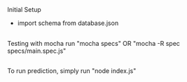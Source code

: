 ##
Initial Setup
- import schema from database.json
##

##
Testing with mocha
run "mocha specs" OR "mocha -R spec specs/main.spec.js"
##

##
To run prediction, simply run "node index.js"
##